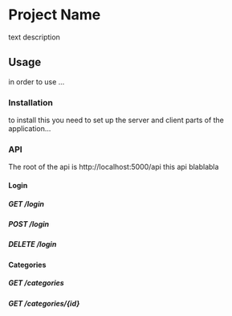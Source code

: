 
# Project Name

text description

## Usage

in order to use ...

### Installation

to install this you need to set up the server and client parts of the application...

### API

The root of the api is http://localhost:5000/api
this api blablabla

#### Login

##### GET /login

##### POST /login

##### DELETE /login

#### Categories

##### GET /categories

##### GET /categories/{id}

